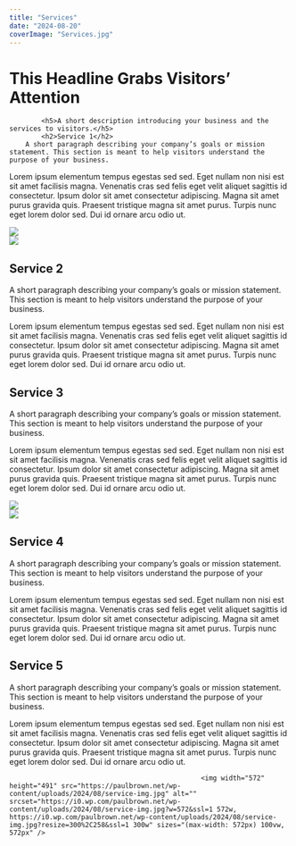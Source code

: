 ```yaml
---
title: "Services"
date: "2024-08-20"
coverImage: "Services.jpg"
---
```


# This Headline Grabs Visitors’ Attention

```
        <h5>A short description introducing your business and the services to visitors.</h5>        
        <h2>Service 1</h2>      
    A short paragraph describing your company’s goals or mission statement. This section is meant to help visitors understand the purpose of your business. 
```

Lorem ipsum elementum tempus egestas sed sed. Eget nullam non nisi est sit amet facilisis magna. Venenatis cras sed felis eget velit aliquet sagittis id consectetur. Ipsum dolor sit amet consectetur adipiscing. Magna sit amet purus gravida quis. Praesent tristique magna sit amet purus. Turpis nunc eget lorem dolor sed. Dui id ornare arcu odio ut.

  
![](images/service-img.jpg)  
![](images/service-img.jpg)  

## Service 2

  

A short paragraph describing your company’s goals or mission statement. This section is meant to help visitors understand the purpose of your business. 

Lorem ipsum elementum tempus egestas sed sed. Eget nullam non nisi est sit amet facilisis magna. Venenatis cras sed felis eget velit aliquet sagittis id consectetur. Ipsum dolor sit amet consectetur adipiscing. Magna sit amet purus gravida quis. Praesent tristique magna sit amet purus. Turpis nunc eget lorem dolor sed. Dui id ornare arcu odio ut.

  

## Service 3

  

A short paragraph describing your company’s goals or mission statement. This section is meant to help visitors understand the purpose of your business. 

Lorem ipsum elementum tempus egestas sed sed. Eget nullam non nisi est sit amet facilisis magna. Venenatis cras sed felis eget velit aliquet sagittis id consectetur. Ipsum dolor sit amet consectetur adipiscing. Magna sit amet purus gravida quis. Praesent tristique magna sit amet purus. Turpis nunc eget lorem dolor sed. Dui id ornare arcu odio ut.

  
![](images/service-img.jpg)  
![](images/service-img.jpg)  

## Service 4

  

A short paragraph describing your company’s goals or mission statement. This section is meant to help visitors understand the purpose of your business. 

Lorem ipsum elementum tempus egestas sed sed. Eget nullam non nisi est sit amet facilisis magna. Venenatis cras sed felis eget velit aliquet sagittis id consectetur. Ipsum dolor sit amet consectetur adipiscing. Magna sit amet purus gravida quis. Praesent tristique magna sit amet purus. Turpis nunc eget lorem dolor sed. Dui id ornare arcu odio ut.

  

## Service 5

  

A short paragraph describing your company’s goals or mission statement. This section is meant to help visitors understand the purpose of your business. 

Lorem ipsum elementum tempus egestas sed sed. Eget nullam non nisi est sit amet facilisis magna. Venenatis cras sed felis eget velit aliquet sagittis id consectetur. Ipsum dolor sit amet consectetur adipiscing. Magna sit amet purus gravida quis. Praesent tristique magna sit amet purus. Turpis nunc eget lorem dolor sed. Dui id ornare arcu odio ut.

```
                                                <img width="572" height="491" src="https://paulbrown.net/wp-content/uploads/2024/08/service-img.jpg" alt="" srcset="https://i0.wp.com/paulbrown.net/wp-content/uploads/2024/08/service-img.jpg?w=572&ssl=1 572w, https://i0.wp.com/paulbrown.net/wp-content/uploads/2024/08/service-img.jpg?resize=300%2C258&ssl=1 300w" sizes="(max-width: 572px) 100vw, 572px" />
```
